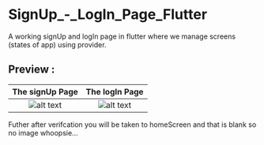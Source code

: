# SignUp_-_LogIn_Page_Flutter

A working signUp and logIn page in flutter where we manage screens (states of app) using provider.


## Preview :

The signUp Page | The logIn Page
:---------:|:-----------:
![alt text](https://github.com/yadavaditya13/SignUp_-_LogIn_Page_Flutter/blob/master/signup%20(1).png)|![alt text](https://github.com/yadavaditya13/SignUp_-_LogIn_Page_Flutter/blob/master/login%20(1).png)


Futher after verifcation you will be taken to homeScreen and that is blank so no image whoopsie...
